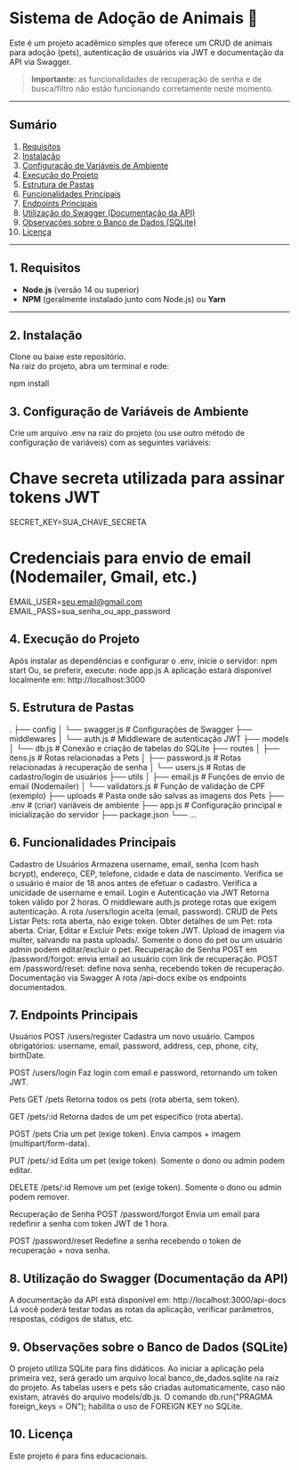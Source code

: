 # Sistema de Adoção de Animais 🐾

Este é um projeto acadêmico simples que oferece um CRUD de animais para adoção (pets), autenticação de usuários via JWT e documentação da API via Swagger.

> **Importante:** as funcionalidades de recuperação de senha e de busca/filtro não estão funcionando corretamente neste momento.

---

## Sumário
1. [Requisitos](#requisitos)
2. [Instalação](#instalação)
3. [Configuração de Variáveis de Ambiente](#configuração-de-variáveis-de-ambiente)
4. [Execução do Projeto](#execução-do-projeto)
5. [Estrutura de Pastas](#estrutura-de-pastas)
6. [Funcionalidades Principais](#funcionalidades-principais)
7. [Endpoints Principais](#endpoints-principais)
8. [Utilização do Swagger (Documentação da API)](#utilização-do-swagger-documentação-da-api)
9. [Observações sobre o Banco de Dados (SQLite)](#observações-sobre-o-banco-de-dados-sqlite)
10. [Licença](#licença)

---

## 1. Requisitos
- **Node.js** (versão 14 ou superior)
- **NPM** (geralmente instalado junto com Node.js) ou **Yarn**

---

## 2. Instalação
Clone ou baixe este repositório.  
Na raiz do projeto, abra um terminal e rode:

npm install


## 3. Configuração de Variáveis de Ambiente
Crie um arquivo .env na raiz do projeto (ou use outro método de configuração de variáveis) com as seguintes variáveis:
# Chave secreta utilizada para assinar tokens JWT
SECRET_KEY=SUA_CHAVE_SECRETA

# Credenciais para envio de email (Nodemailer, Gmail, etc.)
EMAIL_USER=seu.email@gmail.com
EMAIL_PASS=sua_senha_ou_app_password

## 4. Execução do Projeto
Após instalar as dependências e configurar o .env, inicie o servidor:
npm start
Ou, se preferir, execute:
node app.js
A aplicação estará disponível localmente em: http://localhost:3000

## 5. Estrutura de Pastas
.
├── config
│   └── swagger.js        # Configurações de Swagger
├── middlewares
│   └── auth.js           # Middleware de autenticação JWT
├── models
│   └── db.js             # Conexão e criação de tabelas do SQLite
├── routes
│   ├── itens.js          # Rotas relacionadas a Pets
│   ├── password.js       # Rotas relacionadas à recuperação de senha
│   └── users.js          # Rotas de cadastro/login de usuários
├── utils
│   ├── email.js          # Funções de envio de email (Nodemailer)
│   └── validators.js     # Função de validação de CPF (exemplo)
├── uploads               # Pasta onde são salvas as imagens dos Pets
├── .env                  # (criar) variáveis de ambiente
├── app.js                # Configuração principal e inicialização do servidor
├── package.json
└── ...

## 6. Funcionalidades Principais
Cadastro de Usuários
Armazena username, email, senha (com hash bcrypt), endereço, CEP, telefone, cidade e data de nascimento.
Verifica se o usuário é maior de 18 anos antes de efetuar o cadastro.
Verifica a unicidade de username e email.
Login e Autenticação via JWT
Retorna token válido por 2 horas.
O middleware auth.js protege rotas que exigem autenticação.
A rota /users/login aceita (email, password).
CRUD de Pets
Listar Pets: rota aberta, não exige token.
Obter detalhes de um Pet: rota aberta.
Criar, Editar e Excluir Pets: exige token JWT.
Upload de imagem via multer, salvando na pasta uploads/.
Somente o dono do pet ou um usuário admin podem editar/excluir o pet.
Recuperação de Senha
POST em /password/forgot: envia email ao usuário com link de recuperação.
POST em /password/reset: define nova senha, recebendo token de recuperação.
Documentação via Swagger
A rota /api-docs exibe os endpoints documentados.

## 7. Endpoints Principais
Usuários
POST /users/register
Cadastra um novo usuário.
Campos obrigatórios: username, email, password, address, cep, phone, city, birthDate.

POST /users/login
Faz login com email e password, retornando um token JWT.

Pets
GET /pets
Retorna todos os pets (rota aberta, sem token).

GET /pets/:id
Retorna dados de um pet específico (rota aberta).

POST /pets
Cria um pet (exige token). Envia campos + imagem (multipart/form-data).

PUT /pets/:id
Edita um pet (exige token). Somente o dono ou admin podem editar.

DELETE /pets/:id
Remove um pet (exige token). Somente o dono ou admin podem remover.

Recuperação de Senha
POST /password/forgot
Envia um email para redefinir a senha com token JWT de 1 hora.

POST /password/reset
Redefine a senha recebendo o token de recuperação + nova senha.

## 8. Utilização do Swagger (Documentação da API)
A documentação da API está disponível em:
http://localhost:3000/api-docs
Lá você poderá testar todas as rotas da aplicação, verificar parâmetros, respostas, códigos de status, etc.

## 9. Observações sobre o Banco de Dados (SQLite)
O projeto utiliza SQLite para fins didáticos.
Ao iniciar a aplicação pela primeira vez, será gerado um arquivo local banco_de_dados.sqlite na raiz do projeto.
As tabelas users e pets são criadas automaticamente, caso não existam, através do arquivo models/db.js.
O comando db.run("PRAGMA foreign_keys = ON"); habilita o uso de FOREIGN KEY no SQLite.

## 10. Licença
Este projeto é para fins educacionais.
